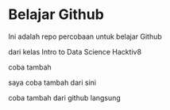 # Belajar Github

Ini adalah repo percobaan untuk belajar Github

dari kelas Intro to Data Science Hacktiv8

coba tambah


saya coba tambah dari sini

coba tambah dari github langsung
